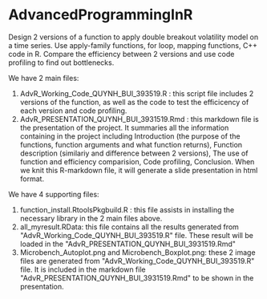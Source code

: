 # AdvancedProgrammingInR
Design 2 versions of a function to apply double breakout volatility model on a time series. Use apply-family functions, for loop, mapping functions, C++ code in R. Compare the efficiency between 2 versions and use code profiling to find out bottlenecks.

We have 2 main files:
1. AdvR_Working_Code_QUYNH_BUI_393519.R : this script file includes 2 versions of the function, as well as the code to test the efficicency of each version and code profiling.
2. AdvR_PRESENTATION_QUYNH_BUI_3931519.Rmd : this markdown file is the presentation of the project. It summaries all the information containing in the project including Introduction (the purpose of the functions, function arguments and what function returns), Function description (similariy and difference between 2 versions), The use of function and efficiency comparision, Code profiling, Conclusion. When we knit this R-markdown file, it will generate a slide presentation in html format.

We have 4 supporting files:
1. function_install.RtoolsPkgbuild.R : this file assists in installing the necessary library in the 2 main files above.
2. all_myresult.RData: this file contains all the results generated  from  "AdvR_Working_Code_QUYNH_BUI_393519.R" file. These result will be loaded in the "AdvR_PRESENTATION_QUYNH_BUI_3931519.Rmd"
3. Microbench_Autoplot.png and Microbench_Boxplot.png: these 2 image files are generated from "AdvR_Working_Code_QUYNH_BUI_393519.R" file. It is included in the markdown file "AdvR_PRESENTATION_QUYNH_BUI_3931519.Rmd" to be shown in the presentation.
